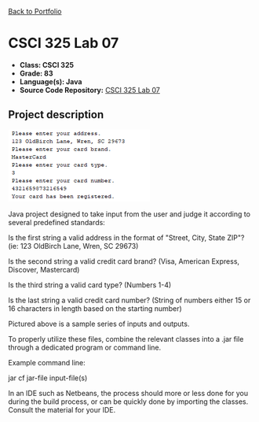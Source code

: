 [Back to Portfolio](./)

CSCI 325 Lab 07
===============

-   **Class: CSCI 325** 
-   **Grade: 83**
-   **Language(s): Java**
-   **Source Code Repository:** [CSCI 325 Lab 07](https://github.com/paulryanmc/325-Lab-07)  

## Project description

![325-Lab-07](images/project2demo.png)

Java project designed to take input from the user and judge it according to several predefined standards:

Is the first string a valid address in the format of "Street, City, State ZIP"? (ie: 123 OldBirch Lane, Wren, SC 29673)

Is the second string a valid credit card brand? (Visa, American Express, Discover, Mastercard)

Is the third string a valid card type? (Numbers 1-4)

Is the last string a valid credit card number? (String of numbers either 15 or 16 characters in length based on the starting number)

Pictured above is a sample series of inputs and outputs.


To properly utilize these files, combine the relevant classes into a .jar file through a dedicated program or command line.

Example command line:

jar cf jar-file input-file(s)

In an IDE such as Netbeans, the process should more or less done for you during the build process, or can be quickly done by importing the classes.
Consult the material for your IDE.


